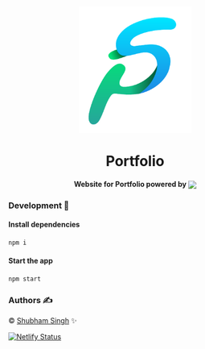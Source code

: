 <p align="center"><img src="public/favicon.ico" align="center" width="225"></p>
<h1 align="center">Portfolio</h1>

<p align="center">

</p>

<h4 align="center"> Website for Portfolio powered by
<img src="https://cdn2.iconfinder.com/data/icons/designer-skills/128/react-512.png" width="40" align="center"></h4>

### Development 🔧

#### Install dependencies

```sh
npm i
```

#### Start the app

```sh
npm start
```

### Authors ✍️

©️ [Shubham Singh](https://github.com/singhshubham98) ✨

[![Netlify Status](https://api.netlify.com/api/v1/badges/b50d0e75-874a-4a1f-9453-de06c537b597/deploy-status)](https://app.netlify.com/sites/singhshubham98/deploys)
